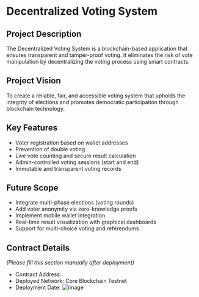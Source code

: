 # Decentralized Voting System

## Project Description
The Decentralized Voting System is a blockchain-based application that ensures transparent and tamper-proof voting. It eliminates the risk of vote manipulation by decentralizing the voting process using smart contracts.

## Project Vision
To create a reliable, fair, and accessible voting system that upholds the integrity of elections and promotes democratic participation through blockchain technology.

## Key Features
- Voter registration based on wallet addresses
- Prevention of double voting
- Live vote counting and secure result calculation
- Admin-controlled voting sessions (start and end)
- Immutable and transparent voting records

## Future Scope
- Integrate multi-phase elections (voting rounds)
- Add voter anonymity via zero-knowledge proofs
- Implement mobile wallet integration
- Real-time result visualization with graphical dashboards
- Support for multi-choice voting and referendums

## Contract Details
*(Please fill this section manually after deployment)*
- Contract Address: 
- Deployed Network: Core Blockchain Testnet
- Deployment Date: 
![image](https://github.com/user-attachments/assets/55ab12fe-4e76-4278-81e2-910ed9a88a19)
